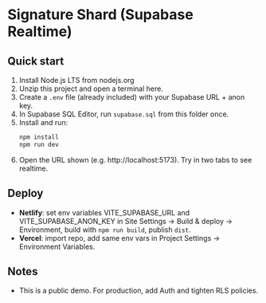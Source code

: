 # Signature Shard (Supabase Realtime)

## Quick start
1) Install Node.js LTS from nodejs.org
2) Unzip this project and open a terminal here.
3) Create a `.env` file (already included) with your Supabase URL + anon key.
4) In Supabase SQL Editor, run `supabase.sql` from this folder once.
5) Install and run:
   ```bash
   npm install
   npm run dev
   ```
6) Open the URL shown (e.g. http://localhost:5173). Try in two tabs to see realtime.

## Deploy
- **Netlify**: set env variables VITE_SUPABASE_URL and VITE_SUPABASE_ANON_KEY in Site Settings → Build & deploy → Environment, build with `npm run build`, publish `dist`.
- **Vercel**: import repo, add same env vars in Project Settings → Environment Variables.

## Notes
- This is a public demo. For production, add Auth and tighten RLS policies.
